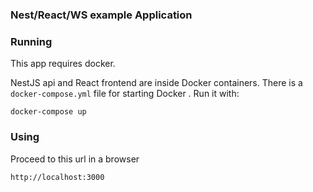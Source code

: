 ### Nest/React/WS example Application

### Running

This app requires docker.

NestJS api and React frontend are inside Docker containers. There is a `docker-compose.yml` file for starting Docker
. Run it with:

`docker-compose up`

### Using

Proceed to this url in a browser

`http://localhost:3000`
